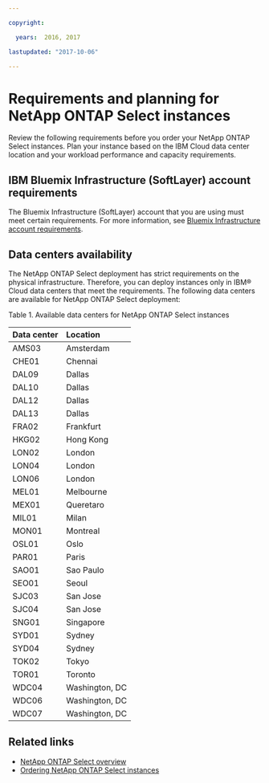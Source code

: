 ```yaml
---

copyright:

  years:  2016, 2017

lastupdated: "2017-10-06"

---
```


# Requirements and planning for NetApp ONTAP Select instances

Review the following requirements before you order your NetApp ONTAP Select instances. Plan your instance based on the IBM Cloud data center location and your workload performance and capacity requirements.

## IBM Bluemix Infrastructure (SoftLayer) account requirements

The Bluemix Infrastructure (SoftLayer) account that you are using must meet certain requirements. For more information, see [Bluemix Infrastructure account requirements](../vmonic/slaccountrequirement.html).

## Data centers availability

The NetApp ONTAP Select deployment has strict requirements on the physical infrastructure. Therefore, you can deploy instances only in IBM® Cloud data centers that meet the requirements. The following data centers are available for NetApp ONTAP Select deployment:

Table 1. Available data centers for NetApp ONTAP Select instances

| Data center | Location |
|:-----|:----------------|
| AMS03 | Amsterdam |
| CHE01 | Chennai |
| DAL09 | Dallas |
| DAL10 | Dallas |
| DAL12 | Dallas |
| DAL13 | Dallas |
| FRA02 | Frankfurt |
| HKG02 | Hong Kong |
| LON02 | London |
| LON04 | London |
| LON06 | London |
| MEL01 | Melbourne |
| MEX01 | Queretaro |
| MIL01 | Milan |
| MON01 | Montreal |
| OSL01 | Oslo |
| PAR01 | Paris |
| SAO01 | Sao Paulo |
| SEO01 | Seoul |
| SJC03 | San Jose |
| SJC04 | San Jose |
| SNG01 | Singapore |
| SYD01 | Sydney |
| SYD04 | Sydney |
| TOK02 | Tokyo |
| TOR01 | Toronto |
| WDC04 | Washington, DC |
| WDC06 | Washington, DC |
| WDC07 | Washington, DC |

<!--## Capacity considerations-->

<!--For capacity information and considerations, see the _Bill of
Materials_ document in the [Architecture Center](https://www.ibm.com/devops/method/content/architecture/virtVCenterServerPlatform){:new_window}.-->

## Related links

* [NetApp ONTAP Select overview](np_netappoverview.html)
* [Ordering NetApp ONTAP Select instances](np_orderinginstances.html)
